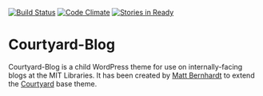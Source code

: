 [![Build Status](https://travis-ci.org/MITLibraries/courtyard-blog.svg)](https://travis-ci.org/MITLibraries/courtyard-blog)
[![Code Climate](https://codeclimate.com/github/MITLibraries/courtyard-blog/badges/gpa.svg)](https://codeclimate.com/github/MITLibraries/courtyard-blog)
[![Stories in Ready](https://badge.waffle.io/MITLibraries/courtyard-blog.svg?label=ready&title=Ready)](http://waffle.io/MITLibraries/courtyard-blog)

Courtyard-Blog
======

Courtyard-Blog is a child WordPress theme for use on internally-facing blogs at the MIT Libraries. It has been created by [Matt Bernhardt](https://github.com/matt-bernhardt) to extend the [Courtyard](https://github.com/MITLibraries/courtyard) base theme.